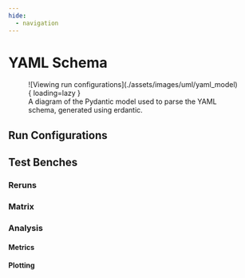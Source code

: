 ```yaml
---
hide:
  - navigation
---
```


# YAML Schema

<figure markdown="span">
  ![Viewing run configurations](./assets/images/uml/yaml_model){ loading=lazy }
  <figcaption>A diagram of the Pydantic model used to parse the YAML schema, generated using erdantic.</figcaption>
</figure>

## Run Configurations

## Test Benches

### Reruns

### Matrix

### Analysis

#### Metrics

#### Plotting
